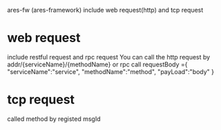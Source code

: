 ares-fw (ares-framework) include web  request(http) and tcp request

# web request
 include restful request and rpc request
 You can call the http request by  addr/{serviceName}/{methodName}  or rpc call requestBody ={
     "serviceName":"service",
     "methodName":"method",
     "payLoad":"body"
 }

 # tcp request
  called method by registed msgId